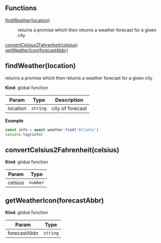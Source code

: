 ## Functions

<dl>
<dt><a href="#findWeather">findWeather(location)</a></dt>
<dd><p>returns a promise which then returns a weather forecast for a given city</p>
</dd>
<dt><a href="#convertCelsius2Fahrenheit">convertCelsius2Fahrenheit(celsius)</a></dt>
<dd></dd>
<dt><a href="#getWeatherIcon">getWeatherIcon(forecastAbbr)</a></dt>
<dd></dd>
</dl>

<a name="findWeather"></a>

## findWeather(location)
returns a promise which then returns a weather forecast for a given city

**Kind**: global function  

| Param | Type | Description |
| --- | --- | --- |
| location | <code>string</code> | city of forecast |

**Example**  
``` js
const info = await weather.find('Atlanta')
console.log(info)
```
<a name="convertCelsius2Fahrenheit"></a>

## convertCelsius2Fahrenheit(celsius)
**Kind**: global function  

| Param | Type |
| --- | --- |
| celsius | <code>number</code> | 

<a name="getWeatherIcon"></a>

## getWeatherIcon(forecastAbbr)
**Kind**: global function  

| Param | Type |
| --- | --- |
| forecastAbbr | <code>string</code> | 

